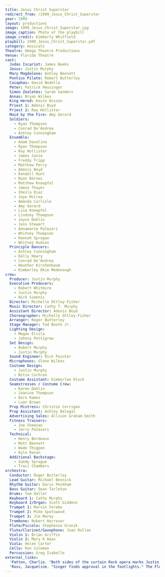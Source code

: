 ```yaml
---
title: Jesus Christ Superstar
redirect_from: /1999_Jesus_Christ_Superstar
year: 1999
layout: productions
image: 1999_Jesus_Christ_Superstar.jpg
image_caption: Photo of the playbill
image_credit: Kimberly Whitfield
playbill: 1999_Jesus_Christ_Superstar.pdf
category: musicals
Theatre: Omega Theatre Productions
Venue: Florida Theatre
cast:
  Judas Iscariot: James Beeks
  Jesus: Justin Murphy
  Mary Magdalene: Ashley Bennett
  Pontius Pilate: Robert Butterley
  Caiaphas: David Bedella
  Peter: Patrick Heusinger
  Simon Zealotes: Sarah Sanders
  Annas: Bryan Wilkes
  King Herod: Kevin Hixson
  Priest 1: Adonis Boyd
  Priest 2: Ray Hollister
  Maid by the Fire: Amy Gerard
  Soldiers: 
    - Ryan Thompson
    - Conrad De'Andrea
    - Ashley Cunningham
  Ensemble: 
    - Adam Daveline
    - Ryan Thompson
    - Ray Hollister
    - James Junio
    - Freddy Tripp
    - Matthew Perry
    - Adonis Boyd
    - Kendall Hunt
    - Ryon Barnes
    - Matthew Knoepfel
    - Jamie Thayer
    - Sheila Diaz
    - Joye McCrea
    - Amanda Carlisle
    - Amy Gerard
    - Lisa Knoepfel
    - Lindsey Thompson
    - Joyce Dahlin
    - Jess Stewart
    - Annamarie Palmieri
    - Whitney Thompson
    - Hannah Sprague
    - Whitney Hudson
  Principle Dancers: 
    - Ashley Cunningham
    - Kelly Howry
    - Conrad De'Andrea
    - Heather Kirshenbaum
    - Kimberley Okie Medonough
crew:
  Producer: Justin Murphy
  Executive Producers: 
    - Robert Whitmire
    - Justin Murphy
    - Nick Simonic
  Director: Michelle Ottley-Fisher
  Music Director: Cathy T. Murphy
  Assistant Director: Adonis Boyd
  Choreographer: Michelle Ottley-Fisher
  Arranger: Roger Butterley
  Stage Manager: Tod Booth Jr.
  Lighting Design: 
    - Megan Elsila
    - Johnny Pettigrew
  Set Design: 
    - Robert Murphy
    - Justin Murphy
  Sound Engineer: Rick Painter
  Microphones: Glenn Wilkes
  Costume Design: 
    - Justin Murphy
    - Nitza Cochran
  Costume Assistant: Kimberlee Klock
  Seamstresses / Costume Crew: 
    - Karen Dahlin
    - Jeanine Thompson
    - Dora Ramos
    - Luan Brown
  Prop Mistress: Christie Corrigan
  Prop Assistant: Ashley Delegal
  Advertising Sales: Allison Graham-Smith
  Fitness Trainers: 
    - Joe Sheenan
    - Jerry Palmieri
  Technical: 
    - Henry Bordeaux
    - Matt Bennett
    - Wade Thigpen
    - Kyle Ronan
  Additional Backstage: 
    - Sandy Sprague
    - Traci Chambers
orchestra:
  Conductor: Roger Butterley
  Lead Guitar: Michael Bennick
  Rhythm Guitar: Darin Peckham
  Bass Guitar: Sean Tarleton
  Drums: Tom Haller
  Keyboard 1: Cathy Murphy
  Keyboard 2/Organ: Scott Giddens
  Trumpet 1: Marvin Ferebe
  Trumpet 2: Mike Spotswood
  Trumpet 3: Jim Morey
  Trombone: Robert Harrover
  Flute/Piccolo: Stephenie Grunik
  Flute/Clarinet/Saxophone: Juan Rollan
  Violin 1: Brian Griffin
  Violin 2: Mary K Haas
  Viola: Helen Carter
  Cello: Ron Coleman
  Percussion: Greg Isabelle
external_links:
  'Patton, Charlie. "Both sides of the curtain Rock opera marks Justin Murphy''s professional leap to actor, producer." The Florida Times-Union, City ed., sec. Lifestyle, 13 Aug. 1999, pp. E-1': /wiki/media/news/Both_sides_of_the_curtain_Rock_opera_marks_Justin__Florida_Times-Union_The_Jacksonville_FL___August_13_1999__pE-1.pdf
  'Ross, Jacqueline. "Singer finds approval in the footlights." The Florida Times-Union, City ed., sec. Lifestyle, 13 Aug. 1999, pp. E-1.': /wiki/media/news/Singer_finds_approval_in_the_footlights__Florida_Times-Union_The_Jacksonville_FL___August_13_1999__pE-1.pdf
---
```

